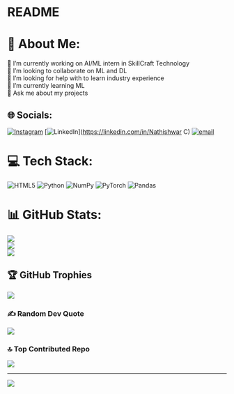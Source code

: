 # README
# 💫 About Me:
🔭 I’m currently working on AI/ML intern in SkillCraft Technology<br>👯 I’m looking to collaborate on ML and DL<br>🤝 I’m looking for help with to learn industry  experience<br>🌱 I’m currently learning ML<br>💬 Ask me about my projects <br>


## 🌐 Socials:
[![Instagram](https://img.shields.io/badge/Instagram-%23E4405F.svg?logo=Instagram&logoColor=white)](https://instagram.com/pvt_life_of_nathish) [![LinkedIn](https://img.shields.io/badge/LinkedIn-%230077B5.svg?logo=linkedin&logoColor=white)](https://linkedin.com/in/Nathishwar C) [![email](https://img.shields.io/badge/Email-D14836?logo=gmail&logoColor=white)](mailto:nathishwarc@gmail.com) 

# 💻 Tech Stack:
![HTML5](https://img.shields.io/badge/html5-%23E34F26.svg?style=flat&logo=html5&logoColor=white) ![Python](https://img.shields.io/badge/python-3670A0?style=flat&logo=python&logoColor=ffdd54) ![NumPy](https://img.shields.io/badge/numpy-%23013243.svg?style=flat&logo=numpy&logoColor=white) ![PyTorch](https://img.shields.io/badge/PyTorch-%23EE4C2C.svg?style=flat&logo=PyTorch&logoColor=white) ![Pandas](https://img.shields.io/badge/pandas-%23150458.svg?style=flat&logo=pandas&logoColor=white)
# 📊 GitHub Stats:
![](https://github-readme-stats.vercel.app/api?username=Nathishwar-prog&theme=shadow_blue&hide_border=false&include_all_commits=true&count_private=true)<br/>
![](https://github-readme-streak-stats.herokuapp.com/?user=Nathishwar-prog&theme=shadow_blue&hide_border=false)<br/>
![](https://github-readme-stats.vercel.app/api/top-langs/?username=Nathishwar-prog&theme=shadow_blue&hide_border=false&include_all_commits=true&count_private=true&layout=compact)

## 🏆 GitHub Trophies
![](https://github-profile-trophy.vercel.app/?username=Nathishwar-prog&theme=radical&no-frame=false&no-bg=false&margin-w=4)

### ✍️ Random Dev Quote
![](https://quotes-github-readme.vercel.app/api?type=vetical&theme=gruvbox)

### 🔝 Top Contributed Repo
![](https://github-contributor-stats.vercel.app/api?username=Nathishwar-prog&limit=5&theme=radical&combine_all_yearly_contributions=true)

---
[![](https://visitcount.itsvg.in/api?id=Nathishwar-prog&icon=2&color=7)](https://visitcount.itsvg.in)

<!-- Proudly created with GPRM ( https://gprm.itsvg.in ) -->
